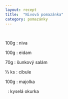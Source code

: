 ```yaml
---
layout: recept
title:  "Nivová pomazánka"
category: pomazánky
---
```


<br>

<div class="ingredience" markdown="1">

100g
: niva

100g
: eidam

70g
: šunkový salám

⅓ ks
: cibule

100g
: majolka

&nbsp;
: kyselá okurka
     
</div>
